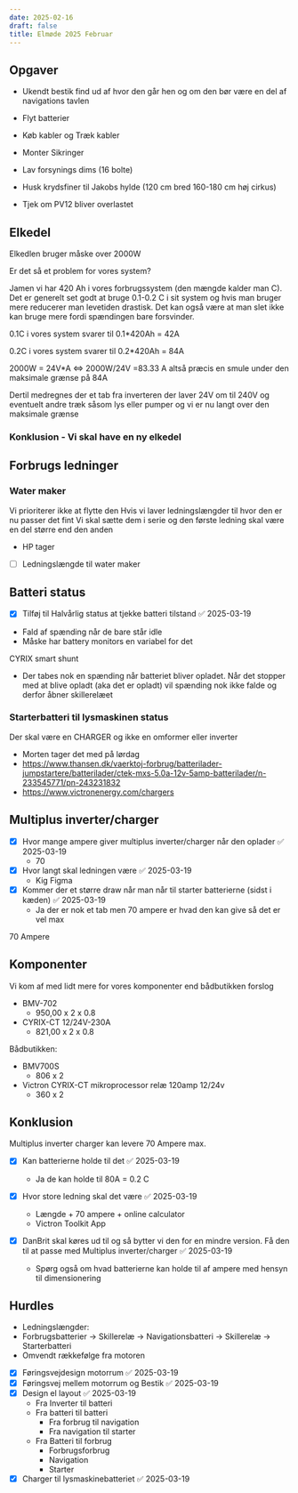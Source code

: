 ```yaml
---
date: 2025-02-16
draft: false
title: Elmøde 2025 Februar
---
```


## Opgaver

- Ukendt bestik find ud af hvor den går hen og om den bør være en del af navigations tavlen
- Flyt batterier
- Køb kabler og Træk kabler
- Monter Sikringer
- Lav forsynings dims (16 bolte)
- Husk krydsfiner til Jakobs hylde (120 cm bred 160-180 cm høj cirkus)

- Tjek om PV12 bliver overlastet

## Elkedel

Elkedlen bruger måske over 2000W

Er det så et problem for vores system?

Jamen vi har 420 Ah i vores forbrugssystem (den mængde kalder man C). Det er generelt set godt at bruge 0.1-0.2 C i sit system og hvis man bruger mere reducerer man levetiden drastisk. Det kan også være at man slet ikke kan bruge mere fordi spændingen bare forsvinder.

0.1C i vores system svarer til 0.1*420Ah = 42A

0.2C i vores system svarer til 0.2*420Ah = 84A

2000W = 24V*A <=> 2000W/24V =83.33 A altså præcis en smule under den maksimale grænse på 84A

Dertil medregnes der et tab fra inverteren der laver 24V om til 240V og eventuelt andre træk såsom lys eller pumper og vi er nu langt over den maksimale grænse

### Konklusion - Vi skal have en ny elkedel

## Forbrugs ledninger

### Water maker

Vi prioriterer ikke at flytte den
Hvis vi laver ledningslængder til hvor den er nu passer det fint
Vi skal sætte dem i serie og den første ledning skal være en del større end den anden

- HP tager
- [ ] Ledningslængde til water maker

## Batteri status

- [x] Tilføj til Halvårlig status at tjekke batteri tilstand ✅ 2025-03-19
- Fald af spænding når de bare står idle
- Måske har battery monitors en variabel for det

CYRIX smart shunt

- Der tabes nok en spænding når batteriet bliver opladet. Når det stopper med at blive opladt (aka det er opladt) vil spænding nok ikke falde og derfor åbner skillerelæet

### Starterbatteri til lysmaskinen status

Der skal være en CHARGER og ikke en omformer eller inverter

- Morten tager det med på lørdag
- <https://www.thansen.dk/vaerktoj-forbrug/batterilader-jumpstartere/batterilader/ctek-mxs-5.0a-12v-5amp-batterilader/n-233545771/pn-243231832>
- <https://www.victronenergy.com/chargers>

## Multiplus inverter/charger

- [x] Hvor mange ampere giver multiplus inverter/charger når den oplader ✅ 2025-03-19
  - 70
- [x] Hvor langt skal ledningen være ✅ 2025-03-19
  - Kig Figma
- [x] Kommer der et større draw når man når til starter batterierne (sidst i kæden) ✅ 2025-03-19
  - Ja der er nok et tab men 70 ampere er hvad den kan give så det er vel max

70 Ampere

## Komponenter

Vi kom af med lidt mere for vores komponenter end bådbutikken forslog

- BMV-702
  - 950,00 x 2 x 0.8
- CYRIX-CT 12/24V-230A
  - 821,00 x 2 x 0.8

Bådbutikken:

- BMV700S
  - 806 x 2
- Victron CYRIX-CT mikroprocessor relæ 120amp 12/24v
  - 360 x 2

## Konklusion

Multiplus inverter charger kan levere 70 Ampere max.

- [x] Kan batterierne holde til det ✅ 2025-03-19
  - Ja de kan holde til 80A = 0.2 C
- [x] Hvor store ledning skal det være ✅ 2025-03-19
  - Længde + 70 ampere + online calculator
  - Victron Toolkit App

- [x] DanBrit skal køres ud til og så bytter vi den for en mindre version. Få den til at passe med Multiplus inverter/charger ✅ 2025-03-19
  - Spørg også om hvad batterierne kan holde til af ampere med hensyn til dimensionering

## Hurdles

- Ledningslængder:
- Forbrugsbatterier -> Skillerelæ -> Navigationsbatteri -> Skillerelæ -> Starterbatteri
- Omvendt rækkefølge fra motoren
- [x] Føringsvejdesign motorrum ✅ 2025-03-19
- [x] Føringsvej mellem motorrum og Bestik ✅ 2025-03-19
- [x] Design el layout ✅ 2025-03-19
  - Fra Inverter til batteri
  - Fra batteri til batteri
    - Fra forbrug til navigation
    - Fra navigation til starter
  - Fra Batteri til forbrug
    - Forbrugsforbrug
    - Navigation
    - Starter
- [x] Charger til lysmaskinebatteriet ✅ 2025-03-19
